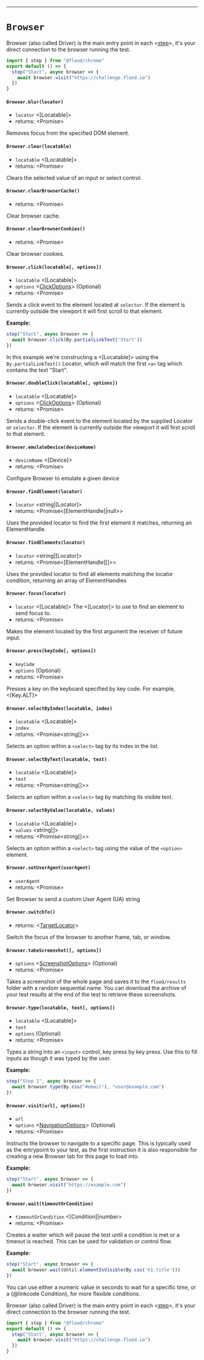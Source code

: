 -------
# `Browser`

Browser (also called Driver) is the main entry point in each <[step]>, it's your direct connection to the browser running the test.

```typescript
import { step } from "@flood/chrome"
export default () => {
  step("Start", async browser => {
    await browser.visit("https://challenge.flood.io")
  })
}
```


#### `Browser.blur(locator)`
* `locator` <[Locatable]>  
* returns: <Promise<void>> 

Removes focus from the specified DOM element.

#### `Browser.clear(locatable)`
* `locatable` <[Locatable]>  
* returns: <Promise<void>> 

Clears the selected value of an input or select control.

#### `Browser.clearBrowserCache()`
* returns: <Promise<any>> 

Clear browser cache.

#### `Browser.clearBrowserCookies()`
* returns: <Promise<any>> 

Clear browser cookies.

#### `Browser.click(locatable[, options])`
* `locatable` <[Locatable]>  
* `options` <[ClickOptions]> (Optional) 
* returns: <Promise<void>> 

Sends a click event to the element located at `selector`. If the element is
currently outside the viewport it will first scroll to that element.

**Example:**

```typescript
step("Start", async browser => {
  await browser.click(By.partialLinkText('Start'))
})
```

In this example we're constructing a <[Locatable]> using the `By.partialLinkText()` Locator, which will match the first `<a>` tag which contains the text "Start".


#### `Browser.doubleClick(locatable[, options])`
* `locatable` <[Locatable]>  
* `options` <[ClickOptions]> (Optional) 
* returns: <Promise<void>> 

Sends a double-click event to the element located by the supplied Locator or `selector`. If the element is
currently outside the viewport it will first scroll to that element.

#### `Browser.emulateDevice(deviceName)`
* `deviceName` <[Device]>  
* returns: <Promise<void>> 

Configure Browser to emulate a given device

#### `Browser.findElement(locator)`
* `locator` <string|[Locator]>  
* returns: <Promise<[ElementHandle]|null>> 

Uses the provided locator to find the first element it matches, returning an ElementHandle.

#### `Browser.findElements(locator)`
* `locator` <string|[Locator]>  
* returns: <Promise<[ElementHandle][]>> 

Uses the provided locator to find all elements matching the locator condition, returning an array of ElementHandles

#### `Browser.focus(locator)`
* `locator` <[Locatable]>  The <[Locator]> to use to find an element to send focus to.
* returns: <Promise<void>> 

Makes the element located by the first argument the receiver of future input.

#### `Browser.press(keyCode[, options])`
* `keyCode` <string>  
* `options` <undefined> (Optional) 
* returns: <Promise<void>> 

Presses a key on the keyboard specified by key code. For example, <[Key.ALT]>

#### `Browser.selectByIndex(locatable, index)`
* `locatable` <[Locatable]>  
* `index` <string>  
* returns: <Promise<string[]>> 

Selects an option within a `<select>` tag by its index in the list.

#### `Browser.selectByText(locatable, text)`
* `locatable` <[Locatable]>  
* `text` <string>  
* returns: <Promise<string[]>> 

Selects an option within a `<select>` tag by matching its visible text.

#### `Browser.selectByValue(locatable, values)`
* `locatable` <[Locatable]>  
* `values` <string[]>  
* returns: <Promise<string[]>> 

Selects an option within a `<select>` tag using the value of the `<option>` element.

#### `Browser.setUserAgent(userAgent)`
* `userAgent` <string>  
* returns: <Promise<void>> 

Set Browser to send a custom User Agent (UA) string

#### `Browser.switchTo()`
* returns: <[TargetLocator]> 

Switch the focus of the browser to another frame, tab, or window.

#### `Browser.takeScreenshot([, options])`
* `options` <[ScreenshotOptions]> (Optional) 
* returns: <Promise<void>> 

Takes a screenshot of the whole page and saves it to the `flood/results` folder with a random sequential name. You can download the archive of your test results at the end of the test to retrieve these screenshots.

#### `Browser.type(locatable, text[, options])`
* `locatable` <[Locatable]>  
* `text` <string>  
* `options` <undefined> (Optional) 
* returns: <Promise<void>> 

Types a string into an `<input>` control, key press by key press. Use this to fill inputs as though it was typed by the user.

**Example:**
```typescript
step("Step 1", async browser => {
  await browser.type(By.css("#email"), "user@example.com")
})
```


#### `Browser.visit(url[, options])`
* `url` <string>  
* `options` <[NavigationOptions]> (Optional) 
* returns: <Promise<void>> 

Instructs the browser to navigate to a specific page. This is typically used as the
entrypoint to your test, as the first instruction it is also responsible for creating
a new Browser tab for this page to load into.

**Example:**

```typescript
step("Start", async browser => {
  await browser.visit("https://example.com")
})
```

#### `Browser.wait(timeoutOrCondition)`
* `timeoutOrCondition` <[Condition]|number>  
* returns: <Promise<boolean>> 

Creates a waiter which will pause the test until a condition is met or a timeout is reached. This can be used for validation or control flow.

**Example:**

```typescript
step("Start", async browser => {
  await browser.wait(Until.elementIsVisible(By.css('h1.title')))
})
```

You can use either a numeric value in seconds to wait for a specific time,
or a {@linkcode Condition}, for more flexible conditions.


Browser (also called Driver) is the main entry point in each <[step]>, it's your direct connection to the browser running the test.

```typescript
import { step } from "@flood/chrome"
export default () => {
  step("Start", async browser => {
    await browser.visit("https://challenge.flood.io")
  })
}
```



[step]: api/Functions.md
[ClickOptions]: api/Interfaces.md
[TargetLocator]: api/TargetLocator.md
[ScreenshotOptions]: api/Interfaces.md
[NavigationOptions]: api/Interfaces.md